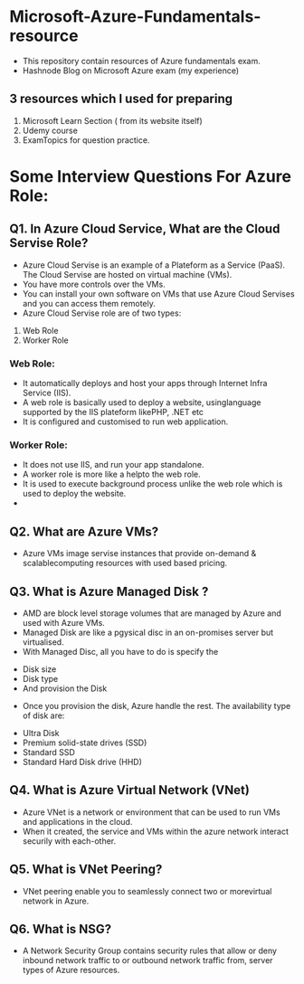 # Microsoft-Azure-Fundamentals-resource

* This repository contain resources of Azure fundamentals exam. 
* Hashnode Blog on Microsoft Azure exam (my experience)

## 3 resources which I used for preparing
1. Microsoft Learn Section ( from its website itself)
2. Udemy course
3. ExamTopics for question practice.


# Some Interview Questions For Azure Role:
## Q1. In Azure Cloud Service, What are the Cloud Servise Role?
* Azure Cloud Servise is an example of a Plateform as a Service (PaaS). The Cloud Servise are hosted on virtual machine (VMs).
* You have more controls over the VMs.
* You can install your own software on VMs that use Azure Cloud Servises and you can access them remotely.
* Azure Cloud Servise role are of two types:
1. Web Role
2. Worker Role

### Web Role: 
* It automatically deploys and host your apps through Internet Infra Service (IIS).
* A web role is basically used to deploy a website, usinglanguage supported by the IIS plateform likePHP, .NET etc
* It is configured and customised to run web application.
### Worker Role:
* It does not use IIS, and run your app standalone.
* A worker role is more like a helpto the web role.
* It is used to execute background process unlike the web role which is used to deploy the website.
* 
## Q2. What are Azure VMs?
* Azure VMs image servise instances that provide on-demand & scalablecomputing resources with used based pricing.

## Q3. What is Azure Managed Disk ?
* AMD are block level storage volumes that are managed by Azure and used with Azure VMs.
* Managed Disk are like a pgysical disc in an on-promises server but virtualised.
* With Managed Disc, all you have to do is specify the
- Disk size
- Disk type
- And provision the Disk

* Once you provision the disk, Azure handle the rest. The availability type of disk are:
- Ultra Disk
- Premium solid-state drives (SSD)
- Standard SSD
- Standard Hard Disk drive (HHD)

## Q4. What is Azure Virtual Network (VNet)
* Azure VNet is a network or environment that can be used to run VMs and applications in the cloud.
* When it created, the service and VMs within the azure network interact securily with each-other.

## Q5. What is VNet Peering?
* VNet peering enable you to seamlessly connect two or morevirtual network in Azure.

## Q6. What is NSG?
* A Network Security Group contains security rules that  allow or deny inbound network traffic to or outbound network traffic from, server types of Azure resources.
